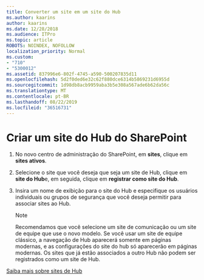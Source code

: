 ```yaml
---
title: Converter um site em um site do Hub
ms.author: kaarins
author: kaarins
ms.date: 12/28/2018
ms.audience: ITPro
ms.topic: article
ROBOTS: NOINDEX, NOFOLLOW
localization_priority: Normal
ms.custom:
- "710"
- "5300012"
ms.assetid: 837996e6-802f-4745-a590-500207835d11
ms.openlocfilehash: 5d2f0ded6e32c62f880dce6314b5869231d6955d
ms.sourcegitcommit: 1d98db8acb9959aba3b5e308a567ade6b62da56c
ms.translationtype: MT
ms.contentlocale: pt-BR
ms.lasthandoff: 08/22/2019
ms.locfileid: "36516731"
---
```

# <a name="create-a-sharepoint-hub-site"></a>Criar um site do Hub do SharePoint

1. No novo centro de administração do SharePoint, em **sites**, clique em **sites ativos**.

2. Selecione o site que você deseja que seja um site de Hub, clique em **site do Hub**e, em seguida, clique em **registrar como site do Hub**.

3. Insira um nome de exibição para o site do Hub e especifique os usuários individuais ou grupos de segurança que você deseja permitir para associar sites ao Hub.

    > [!NOTE]
    >  Recomendamos que você selecione um site de comunicação ou um site de equipe que use o novo modelo. Se você usar um site de equipe clássico, a navegação de Hub aparecerá somente em páginas modernas, e as configurações do site do hub só aparecerão em páginas modernas. Os sites que já estão associados a outro Hub não podem ser registrados como um site de Hub.
  
[Saiba mais sobre sites de Hub](https://go.microsoft.com/fwlink/?linkid=869149)
  